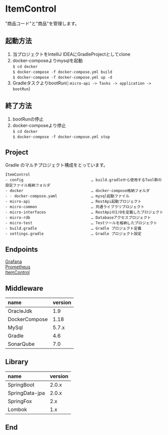 ItemControl
====

"商品コード"と"商品"を管理します。  

## 起動方法

1. 当プロジェクトをIntelliJ IDEAにGradleProjectとしてclone  
2. docker-composeよりmysqlを起動  
    `$ cd docker`  
    `$ docker-compose -f docker-compose.yml build`  
    `$ docker-compose -f docker-compose.yml up -d`  
3. GradleタスクよりbootRun(`:micro-api -> Tasks -> application -> bootRun`)

## 終了方法

1. bootRunの停止  
2. docker-composeより停止  
    `$ cd docker`  
    `$ docker-compose -f docker-compose.yml stop`
    
## Project

Gradle のマルチプロジェクト構成をとっています。

```
ItemControl
- config                              … build.gradleから使用するTool群の設定ファイル格納フォルダ
- docker                              … docker-compose格納フォルダ
- - docker-compose.yaml               … mysql起動ファイル
- micro-api                           … RestApi起動プロジェクト
- micro-common                        … 共通ライブラリプロジェクト
- micro-interfaces                    … RestApiのI/Oを定義したプロジェクト
- micro-rdb                           … Databaseアクセスプロジェクト
- micro-test                          … Testツールを格納したプロジェクト
- build.gradle                        … Gradle プロジェクト定義
- settings.gradle                     … Gradle プロジェクト設定
```    

## Endpoints

[Grafana][]  
[Prometheus][]  
[ItemControl][]  

## Middleware

| name              | version
| :---------------- | :-------
| OracleJdk         | 1.9
| DockerCompose     | 1.18
| MySql             | 5.7.x
| Gradle            | 4.6 
| SonarQube         | 7.0

## Library

| name               | version
| :----------------- | :------
| SpringBoot         | 2.0.x
| SpringData-jpa     | 2.0.x
| SpringFox          | 2.x
| Lombok             | 1.x

## End
[Grafana]: http://localhost:3000        "Grafana"
[Prometheus]: http://localhost:9090     "Prometheus"
[ItemControl]: http://localhost:8085/swagger-ui.html     "ItemControl"